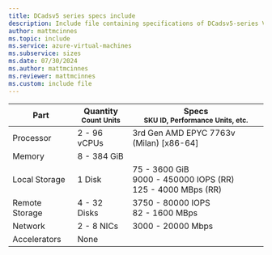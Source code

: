 ```yaml
---
title: DCadsv5 series specs include
description: Include file containing specifications of DCadsv5-series VM sizes.
author: mattmcinnes
ms.topic: include
ms.service: azure-virtual-machines
ms.subservice: sizes
ms.date: 07/30/2024
ms.author: mattmcinnes
ms.reviewer: mattmcinnes
ms.custom: include file
---
```

| Part | Quantity <br><sup>Count Units | Specs <br><sup>SKU ID, Performance Units, etc.  |
|---|---|---|
| Processor      | 2 - 96 vCPUs       | 3rd Gen AMD EPYC 7763v (Milan) [x86-64]                               |
| Memory         | 8 - 384 GiB          |                                  |
| Local Storage  | 1 Disk           | 75 - 3600 GiB <br>9000 - 450000 IOPS (RR) <br>125 - 4000 MBps (RR)                               |
| Remote Storage | 4 - 32 Disks    | 3750 - 80000 IOPS <br>82 - 1600 MBps   |
| Network        | 2 - 8 NICs          | 3000 - 20000 Mbps                          |
| Accelerators   | None              |                                   |
